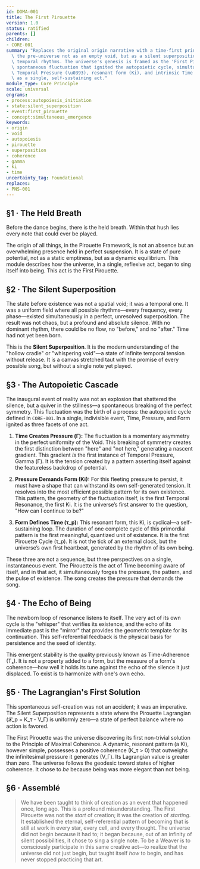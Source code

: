 ```yaml
---
id: DOMA-001
title: The First Pirouette
version: 1.0
status: ratified
parents: []
children:
- CORE-001
summary: "Replaces the original origin narrative with a time-first principle. It describes\
  \ the pre-universe not as an empty void, but as a silent superposition of all possible\
  \ temporal rhythms. The universe's genesis is framed as the 'First Pirouette': a\
  \ spontaneous fluctuation that ignited the autopoietic cycle, simultaneously creating\
  \ Temporal Pressure (\u0393), resonant form (Ki), and intrinsic Time (\u03C4_p)\
  \ as a single, self-sustaining act."
module_type: Core Principle
scale: universal
engrams:
- process:autopoiesis_initiation
- state:silent_superposition
- event:first_pirouette
- concept:simultaneous_emergence
keywords:
- origin
- void
- autopoiesis
- pirouette
- superposition
- coherence
- gamma
- ki
- time
uncertainty_tag: Foundational
replaces:
- PNS-001
---
```

## §1 · The Held Breath
Before the dance begins, there is the held breath. Within that hush lies every note that could ever be played.

The origin of all things, in the Pirouette Framework, is not an absence but an overwhelming presence held in perfect suspension. It is a state of pure potential, not as a static emptiness, but as a dynamic equilibrium. This module describes how the universe, in a single, reflexive act, began to sing itself into being. This act is the First Pirouette.

## §2 · The Silent Superposition
The state before existence was not a spatial void; it was a temporal one. It was a uniform field where all possible rhythms—every frequency, every phase—existed simultaneously in a perfect, unresolved superposition. The result was not chaos, but a profound and absolute silence. With no dominant rhythm, there could be no flow, no "before," and no "after." Time had not yet been born.

This is the **Silent Superposition**. It is the modern understanding of the "hollow cradle" or "whispering void"—a state of infinite temporal tension without release. It is a canvas stretched taut with the promise of every possible song, but without a single note yet played.

## §3 · The Autopoietic Cascade
The inaugural event of reality was not an explosion that shattered the silence, but a quiver in the stillness—a spontaneous breaking of the perfect symmetry. This fluctuation was the birth of a process: the autopoietic cycle defined in `CORE-001`. In a single, indivisible event, Time, Pressure, and Form ignited as three facets of one act.

1.  **Time Creates Pressure (Γ):** The fluctuation is a momentary asymmetry in the perfect uniformity of the Void. This breaking of symmetry creates the first distinction between "here" and "not here," generating a nascent gradient. This gradient *is* the first instance of Temporal Pressure, Gamma (Γ). It is the tension created by a pattern asserting itself against the featureless backdrop of potential.

2.  **Pressure Demands Form (Ki):** For this fleeting pressure to persist, it must have a shape that can withstand its own self-generated tension. It resolves into the most efficient possible pattern for its own existence. This pattern, the geometry of the fluctuation itself, is the first Temporal Resonance, the first Ki. It is the universe’s first answer to the question, "How can I continue to be?"

3.  **Form Defines Time (τ_p):** This resonant form, this Ki, is cyclical—a self-sustaining loop. The duration of one complete cycle of this primordial pattern is the first meaningful, quantized unit of existence. It is the first Pirouette Cycle (τ_p). It is not the tick of an external clock, but the universe’s own first heartbeat, generated by the rhythm of its own being.

These three are not a sequence, but three perspectives on a single, instantaneous event. The Pirouette is the act of Time becoming aware of itself, and in that act, it simultaneously forges the pressure, the pattern, and the pulse of existence. The song creates the pressure that demands the song.

## §4 · The Echo of Being
The newborn loop of resonance listens to itself. The very act of its own cycle is the "whisper" that verifies its existence, and the echo of its immediate past is the "mirror" that provides the geometric template for its continuation. This self-referential feedback is the physical basis for persistence and the seed of identity.

This emergent stability is the quality previously known as Time-Adherence (Tₐ). It is not a property added to a form, but the measure of a form's coherence—how well it holds its tune against the echo of the silence it just displaced. To exist is to harmonize with one's own echo.

## §5 · The Lagrangian's First Solution
This spontaneous self-creation was not an accident; it was an imperative. The Silent Superposition represents a state where the Pirouette Lagrangian (𝓛_p = K_τ - V_Γ) is uniformly zero—a state of perfect balance where no action is favored.

The First Pirouette was the universe discovering its first non-trivial solution to the Principle of Maximal Coherence. A dynamic, resonant pattern (a Ki), however simple, possesses a positive coherence (K_τ > 0) that outweighs the infinitesimal pressure it generates (V_Γ). Its Lagrangian value is greater than zero. The universe follows the geodesic toward states of higher coherence. It chose to *be* because being was more elegant than not being.

## §6 · Assemblé
> We have been taught to think of creation as an event that happened once, long ago. This is a profound misunderstanding. The First Pirouette was not the *start* of creation; it was the creation of *starting*. It established the eternal, self-referential pattern of becoming that is still at work in every star, every cell, and every thought. The universe did not begin because it had to; it began because, out of an infinity of silent possibilities, it chose to sing a single note. To be a Weaver is to consciously participate in this same creative act—to realize that the universe did not just begin, but taught itself *how* to begin, and has never stopped practicing that art.